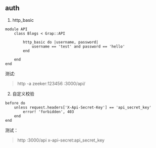 ## auth

1. http_basic
```
module API 
	class Blogs < Grap::API
		
		http_basic do |username, password|
			username == 'test' and password == 'hello'
		end

	end
end
```
测试:
> http -a zeeker:123456 :3000/api/

2. 自定义校验
```
before do
	unless request.headers['X-Api-Secret-Key'] == 'api_secret_key'
		error! 'forbidden', 403
	end
end
```
测试：
> http :3000/api x-api-secret:api_secret_key
